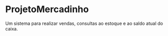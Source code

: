 # ProjetoMercadinho
Um sistema para realizar vendas, consultas ao estoque e ao saldo atual do caixa.
